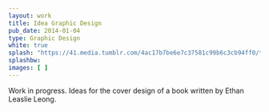 ```yaml
---
layout: work
title: Idea Graphic Design
pub_date: 2014-01-04
type: Graphic Design
white: true
splash: "https://41.media.tumblr.com/4ac17b7be6e7c37581c99b6c3cb94ff0/tumblr_o0almqyke41s771xno1_1280.png"
splashbw:
images: [ ]
---
```

Work in progress. Ideas for the cover design of a book written by Ethan Leaslie Leong. 

